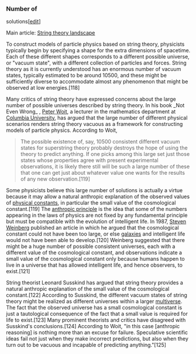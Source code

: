 ### Number of
solutions[[edit](/w/index.php?title=String\_theory&action=edit&section=29 "Edit
section: Number of solutions")]

Main article: [String theory landscape](/wiki/String\_theory\_landscape "String
theory landscape")

To construct models of particle physics based on string theory, physicists
typically begin by specifying a shape for the extra dimensions of spacetime.
Each of these different shapes corresponds to a different possible universe,
or "vacuum state", with a different collection of particles and forces. String
theory as it is currently understood has an enormous number of vacuum states,
typically estimated to be around 10500, and these might be sufficiently
diverse to accommodate almost any phenomenon that might be observed at low
energies.[118]

Many critics of string theory have expressed concerns about the large number
of possible universes described by string theory. In his book \_Not Even Wrong\_
, [Peter Woit](/wiki/Peter\_Woit "Peter Woit"), a lecturer in the mathematics
department at [Columbia University](/wiki/Columbia\_University "Columbia
University"), has argued that the large number of different physical scenarios
renders string theory vacuous as a framework for constructing models of
particle physics. According to Woit,

> The possible existence of, say, 10500 consistent different vacuum states for
> superstring theory probably destroys the hope of using the theory to predict
> anything. If one picks among this large set just those states whose
> properties agree with present experimental observations, it is likely there
> still will be such a large number of these that one can get just about
> whatever value one wants for the results of any new observation.[119]

Some physicists believe this large number of solutions is actually a virtue
because it may allow a natural anthropic explanation of the observed values of
[physical constants](/wiki/Physical\_constant "Physical constant"), in
particular the small value of the cosmological constant.[119] The [anthropic
principle](/wiki/Anthropic\_principle "Anthropic principle") is the idea that
some of the numbers appearing in the laws of physics are not fixed by any
fundamental principle but must be compatible with the evolution of intelligent
life. In 1987, [Steven Weinberg](/wiki/Steven\_Weinberg "Steven Weinberg")
published an article in which he argued that the cosmological constant could
not have been too large, or else [galaxies](/wiki/Galaxy "Galaxy") and
intelligent life would not have been able to develop.[120] Weinberg suggested
that there might be a huge number of possible consistent universes, each with
a different value of the cosmological constant, and observations indicate a
small value of the cosmological constant only because humans happen to live in
a universe that has allowed intelligent life, and hence observers, to
exist.[121]

String theorist Leonard Susskind has argued that string theory provides a
natural anthropic explanation of the small value of the cosmological
constant.[122] According to Susskind, the different vacuum states of string
theory might be realized as different universes within a larger
[multiverse](/wiki/Multiverse "Multiverse"). The fact that the observed
universe has a small cosmological constant is just a tautological consequence
of the fact that a small value is required for life to exist.[123] Many
prominent theorists and critics have disagreed with Susskind's
conclusions.[124] According to Woit, "in this case [anthropic reasoning] is
nothing more than an excuse for failure. Speculative scientific ideas fail not
just when they make incorrect predictions, but also when they turn out to be
vacuous and incapable of predicting anything."[125]
